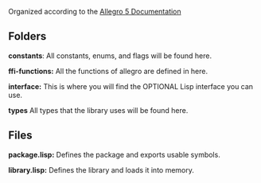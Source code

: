 Organized according to the [Allegro 5 Documentation](https://liballeg.org/a5docs/trunk/)

Folders
-------------------------

**constants**: All constants, enums, and flags will be found here.

**ffi-functions:** All the functions of allegro are defined in here.

**interface:** This is where you will find the OPTIONAL Lisp interface you can use.

**types** All types that the library uses will be found here.


Files
--------------------------

**package.lisp:** Defines the package and exports usable symbols.

**library.lisp:** Defines the library and loads it into memory.

